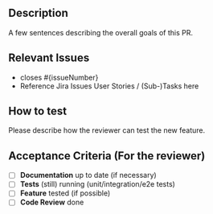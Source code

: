 ## Description

A few sentences describing the overall goals of this PR.

## Relevant Issues

- closes #{issueNumber}
- Reference Jira Issues User Stories / (Sub-)Tasks here

## How to test

Please describe how the reviewer can test the new feature.

## Acceptance Criteria (For the reviewer)

- [ ] **Documentation** up to date (if necessary)
- [ ] **Tests** (still) running (unit/integration/e2e tests)
- [ ] **Feature** tested (if possible)
- [ ] **Code Review** done
